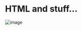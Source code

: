 # HTML and stuff...

![image](https://res.amazingtalker.com/pictures/images/000/001/783/original/uvpejx.jpeg?1651326726)